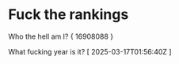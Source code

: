 # Fuck the rankings

Who the hell am I?
{ 16908088 }

What fucking year is it?
[ 2025-03-17T01:56:40Z ]
